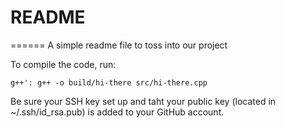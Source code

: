README
======
======
A simple readme file to toss into our project

To compile the code, run:

`g++': g++ -o build/hi-there src/hi-there.cpp`

Be sure your SSH key set up and taht your public key (located in ~/.ssh/id_rsa.pub) is  added to your GitHub account.
